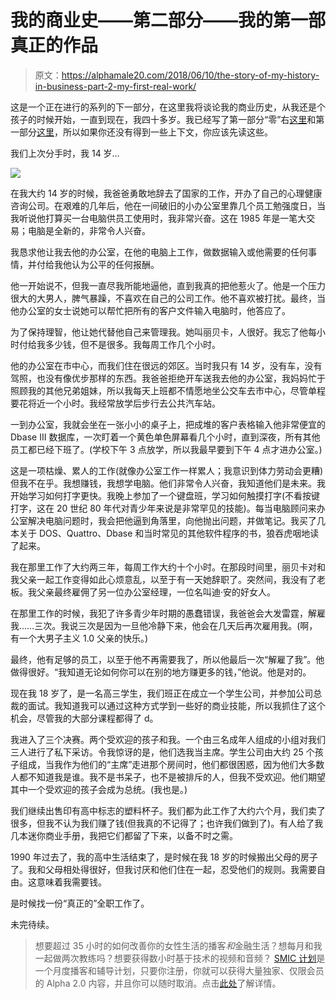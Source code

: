 # 我的商业史——第二部分——我的第一部真正的作品

> 原文：<https://alphamale20.com/2018/06/10/the-story-of-my-history-in-business-part-2-my-first-real-work/>

这是一个正在进行的系列的下一部分，在这里我将谈论我的商业历史，从我还是个孩子的时候开始，一直到现在，我四十多岁。我已经写了第一部分“零”右[这里](https://calebjonesblog.com/overview-business-life/)和第一部分[这里](https://calebjonesblog.com/the-story-of-my-history-in-business-part-1-kid-entrepreneur/)，所以如果你还没有得到一些上下文，你应该先读这些。

我们上次分手时，我 14 岁…

![](img/015490afa5c7f2ada860328e60516c58.png)

在我大约 14 岁的时候，我爸爸勇敢地辞去了国家的工作，开办了自己的心理健康咨询公司。在艰难的几年后，他在一间破旧的小办公室里靠几个员工勉强度日，当我听说他打算买一台电脑供员工使用时，我非常兴奋。这在 1985 年是一笔大交易；电脑是全新的，非常令人兴奋。

我恳求他让我去他的办公室，在他的电脑上工作，做数据输入或他需要的任何事情，并付给我他认为公平的任何报酬。

他一开始说不，但我一直尽我所能地逼他，直到我真的把他惹火了。他是一个压力很大的大男人，脾气暴躁，不喜欢在自己的公司工作。他不喜欢被打扰。最终，当他办公室的女士说她可以帮忙把所有的客户文件输入电脑时，他答应了。

为了保持理智，他让她代替他自己来管理我。她叫丽贝卡，人很好。我忘了他每小时付给我多少钱，但不是很多。我每周工作几个小时。

他的办公室在市中心，而我们住在很远的郊区。当时我只有 14 岁，没有车，没有驾照，也没有像优步那样的东西。我爸爸拒绝开车送我去他的办公室，我妈妈忙于照顾我的其他兄弟姐妹，所以我每天上班都不情愿地坐公交车去市中心，尽管单程要花将近一个小时。我经常放学后步行去公共汽车站。

一到办公室，我就会坐在一张小小的桌子上，把成堆的客户表格输入他非常便宜的 Dbase III 数据库，一次盯着一个黄色单色屏幕看几个小时，直到深夜，所有其他员工都已经下班了。(学校下午 3 点放学，所以我最早要到下午 4 点才进办公室。)

这是一项枯燥、累人的工作(就像办公室工作一样累人；我意识到体力劳动会更糟)但我不在乎。我想赚钱，我想学电脑。他们非常令人兴奋，我知道他们是未来。我开始学习如何打字更快。我晚上参加了一个键盘班，学习如何触摸打字(不看按键打字，这在 20 世纪 80 年代对青少年来说是非常罕见的技能)。每当电脑顾问来办公室解决电脑问题时，我会把他逼到角落里，向他抛出问题，并做笔记。我买了几本关于 DOS、Quattro、Dbase 和当时常见的其他软件程序的书，狼吞虎咽地读了起来。

我在那里工作了大约两三年，每周工作大约十个小时。在那段时间里，丽贝卡对和我父亲一起工作变得如此心烦意乱，以至于有一天她辞职了。突然间，我没有了老板。我父亲最终雇佣了另一位办公室经理，一位名叫迪·安的好女人。

在那里工作的时候，我犯了许多青少年时期的愚蠢错误，我爸爸会大发雷霆，解雇我……三次。我说三次是因为一旦他冷静下来，他会在几天后再次雇用我。(啊，有一个大男子主义 1.0 父亲的快乐。)

最终，他有足够的员工，以至于他不再需要我了，所以他最后一次“解雇了我”。他做得很好。“我知道无论如何你可以在别的地方赚更多的钱，”他说。他是对的。

现在我 18 岁了，是一名高三学生，我们班正在成立一个学生公司，并参加公司总裁的面试。我知道我可以通过这种方式学到一些好的商业技能，所以我抓住了这个机会，尽管我的大部分课程都得了 d。

我进入了三个决赛。两个受欢迎的孩子和我。一个由三名成年人组成的小组对我们三人进行了私下采访。令我惊讶的是，他们选我当主席。学生公司由大约 25 个孩子组成，当我作为他们的“主席”走进那个房间时，他们都很困惑，因为他们大多数人都不知道我是谁。我不是书呆子，也不是被排斥的人，但我不受欢迎。他们期望其中一个受欢迎的孩子会成为总统。(我也是。)

我们继续出售印有高中标志的塑料杯子。我们都为此工作了大约六个月，我们卖了很多，但我不认为我们赚了钱(但我真的不记得了；也许我们做到了)。有人给了我几本迷你商业手册，我把它们都留了下来，以备不时之需。

1990 年过去了，我的高中生活结束了，是时候在我 18 岁的时候搬出父母的房子了。我和父母相处得很好，但我讨厌和他们住在一起，忍受他们的规则。我需要自由。这意味着我需要钱。

是时候找一份“真正的”全职工作了。

未完待续。

> 想要超过 35 小时的如何改善你的女性生活的播客*和*金融生活？想每月和我一起做两次教练吗？想要获得数小时基于技术的视频和音频？ [SMIC 计划](https://alphamale20.kartra.com/page/vIL17)是一个月度播客和辅导计划，只要你注册，你就可以获得大量独家、仅限会员的 Alpha 2.0 内容，并且你可以随时取消。点击[此处](https://alphamale20.kartra.com/page/vIL17)了解详情。
> 
> 